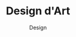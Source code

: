 ---
layout: service
title: "Design d'Art"
subtitle: "Design"
lang: fr
ref: Art Design
img: art.png
description: Nous créons et commercialisons un art numérique de haute qualité en utilisant les outils <a href="https://www.adobe.com/products/animate.html">Adobe Animate</a> et <a href="https://ephtracy.github.io">Magicavoxel</a>. Plus précisément, nous concevons et rendons des images qui peuvent être utilisées comme produit final par nos clients, par exemple, une pochette d'album de musique et des illustrations de film. En outre, nous réalisons des modèles 3D pour l'industrie du jeu et l'architecture, qui peuvent être importés dans d'autres outils artistiques et de développement. Enfin, nous collaborons avec les meilleures galeries d'art, comme <a href="https://bottleneckgallery.com">Bottleneck Gallery</a>, pour produire des tirages d'art vendus aux cinéphiles du monde entier.
---
